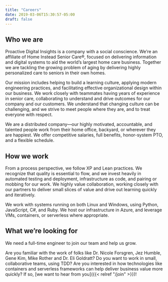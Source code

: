 ```yaml
---
title: "Careers"
date: 2019-03-06T15:30:57-05:00
draft: false
---
```


## Who we are
Proactive Digital Insights is a company with a social conscience. We’re an affiliate of Home Instead Senior Care®,  focused on delivering information and digital systems to aid the world’s largest home care business. Together we are tackling the growing problem of aging by delivering highly personalized care to seniors in their own homes. 

Our mission includes helping to build a learning culture, applying modern engineering practices, and facilitating effective organizational design within our business.  We work closely with teammates having years of experience in senior care, collaborating to understand and drive outcomes for our company and our customers.  We understand that changing culture can be challenging, and we strive to meet people where they are, and to treat everyone with respect.

We are a distributed company—our highly motivated, accountable, and talented people work from their home office, backyard, or wherever they are happiest.  We offer competitive salaries, full benefits, honor-system PTO, and a flexible schedule.

## How we work
From a process perspective, we follow XP and Lean practices.  We recognize that quality is essential to flow, and we invest heavily in automated testing and deployment, infrastructure as code, and pairing or mobbing for our work.  We highly value collaboration, working closely with our partners to deliver small slices of value and drive out learning quickly and iteratively.

We work with systems running on both Linux and Windows, using Python, JavaScript, C#, and Ruby.  We host our infrastructure in Azure, and leverage VMs, containers, or serverless where appropriate.

## What we’re looking for
We need a full-time engineer to join our team and help us grow.

Are you familiar with the work of folks like Dr. Nicole Forsgren, Jez Humble, Gene Kim, Mike Rother and Dr. Eli Goldratt?  Do you want to work in small, collaborative teams, using TDD?    Are you interested in how technologies like containers and serverless frameworks can help deliver business value more quickly?  If so, [we want to hear from you]({{< relref "/join" >}})!
